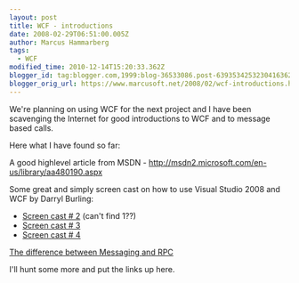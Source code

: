 ```yaml
---
layout: post
title: WCF - introductions
date: 2008-02-29T06:51:00.005Z
author: Marcus Hammarberg
tags:
  - WCF
modified_time: 2010-12-14T15:20:33.362Z
blogger_id: tag:blogger.com,1999:blog-36533086.post-6393534253230416362
blogger_orig_url: https://www.marcusoft.net/2008/02/wcf-introductions.html
---
```


We're
planning on using WCF for the next project and I have been scavenging
the Internet for good introductions to WCF and to message based calls.

Here what I have found so far:

A good highlevel article from MSDN -
<http://msdn2.microsoft.com/en-us/library/aa480190.aspx>

Some great and simply screen cast on how to use Visual Studio 2008 and
WCF by Darryl Burling:

- [Screen cast \# 2](http://burling.co.nz/MS/VS2008WCF.html) (can't
  find 1??)
- [Screen cast \# 3](http://burling.co.nz/MS/VS2008WCFWF.html)
- [Screen cast \# 4](http://burling.co.nz/MS/VS2008CAS.html)

[The difference between Messaging and
RPC](http://www2.sys-con.com/itsg/virtualcd/WebServices/archives/0304/melgar/index.html)

I'll hunt some more and put the links up here.

